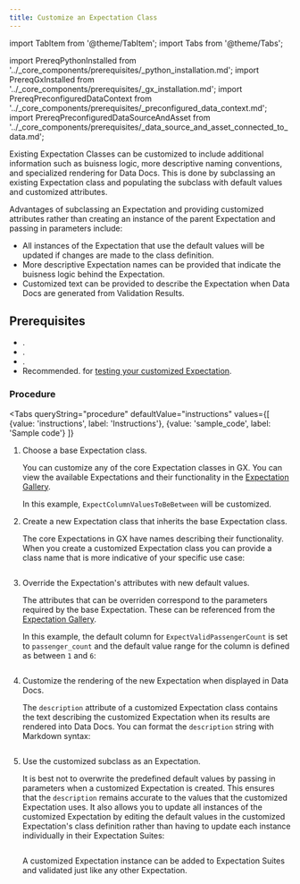 ```yaml
---
title: Customize an Expectation Class
---
```

import TabItem from '@theme/TabItem';
import Tabs from '@theme/Tabs';

import PrereqPythonInstalled from '../_core_components/prerequisites/_python_installation.md';
import PrereqGxInstalled from '../_core_components/prerequisites/_gx_installation.md';
import PrereqPreconfiguredDataContext from '../_core_components/prerequisites/_preconfigured_data_context.md';
import PrereqPreconfiguredDataSourceAndAsset from '../_core_components/prerequisites/_data_source_and_asset_connected_to_data.md';

Existing Expectation Classes can be customized to include additional information such as buisness logic, more descriptive naming conventions, and specialized rendering for Data Docs.  This is done by subclassing an existing Expectation class and populating the subclass with default values and customized attributes.

Advantages of subclassing an Expectation and providing customized attributes rather than creating an instance of the parent Expectation and passing in parameters include:

   - All instances of the Expectation that use the default values will be updated if changes are made to the class definition.
   - More descriptive Expectation names can be provided that indicate the buisness logic behind the Expectation.
   - Customized text can be provided to describe the Expectation when Data Docs are generated from Validation Results.

<h2>Prerequisites</h2>

- <PrereqPythonInstalled/>.
- <PrereqGxInstalled/>.
- <PrereqPreconfiguredDataContext/>.
- Recommended. <PrereqPreconfiguredDataSourceAndAsset/> for [testing your customized Expectation](/core/define_expectations/test_an_expectation.md).

### Procedure

<Tabs 
   queryString="procedure"
   defaultValue="instructions"
   values={[
      {value: 'instructions', label: 'Instructions'},
      {value: 'sample_code', label: 'Sample code'}
   ]}
>

<TabItem value="instructions" label="Instructions">

1. Choose a base Expectation class.

   You can customize any of the core Expectation classes in GX. You can view the available Expectations and their functionality in the [Expectation Gallery](https://greatexpectations.io/expectations).

   In this example, `ExpectColumnValuesToBeBetween` will be customized.

2. Create a new Expectation class that inherits the base Expectation class.
  
   The core Expectations in GX have names describing their functionality.  When you create a customized Expectation class you can provide a class name that is more indicative of your specific use case:

   ```python title="Python" name="docs/docusaurus/docs/core/customize_expectations/_examples/define_a_custom_expectation_class.py - define a custom Expectation subclass"
   ```

3. Override the Expectation's attributes with new default values.

   The attributes that can be overriden correspond to the parameters required by the base Expectation.  These can be referenced from the [Expectation Gallery](https://greatexpectations.io/expectations).

   In this example, the default column for `ExpectValidPassengerCount` is set to `passenger_count` and the default value range for the column is defined as between `1` and `6`:

   ```python title="Python" name="docs/docusaurus/docs/core/customize_expectations/_examples/define_a_custom_expectation_class.py - define default attributes for a custom Expectation class"
   ```

4. Customize the rendering of the new Expectation when displayed in Data Docs.

   The `description` attribute of a customized Expectation class contains the text describing the customized Expectation when its results are rendered into Data Docs.  You can format the `description` string with Markdown syntax:

   ```python title="Python" name="docs/docusaurus/docs/core/customize_expectations/_examples/define_a_custom_expectation_class.py - define description attribute for a cusom Expectation"
   ```

5. Use the customized subclass as an Expectation.

   It is best not to overwrite the predefined default values by passing in parameters when a customized Expectation is created.  This ensures that the `description` remains accurate to the values that the customized Expectation uses.  It also allows you to update all instances of the customized Expectation by editing the default values in the customized Expectation's class definition rather than having to update each instance individually in their Expectation Suites:

   ```python title="Python" name="docs/docusaurus/docs/core/customize_expectations/_examples/define_a_custom_expectation_class.py - instantiate a Custom Expectation"
   ```

   A customized Expectation instance can be added to Expectation Suites and validated just like any other Expectation.

</TabItem>

<TabItem value="sample_code" label="Sample code">

```python title="Python" name="docs/docusaurus/docs/core/customize_expectations/_examples/define_a_custom_expectation_class.py - full code example"
```

</TabItem>

</Tabs>